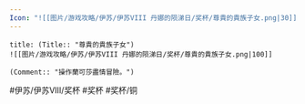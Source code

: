 ```yaml
---
Icon: "![[图片/游戏攻略/伊苏/伊苏VIII 丹娜的陨涕日/奖杯/尊貴的貴族子女.png|30]]"
---
```

```ad-common-bronze-trophy
title: (Title:: "尊貴的貴族子女")
![[图片/游戏攻略/伊苏/伊苏VIII 丹娜的陨涕日/奖杯/尊貴的貴族子女.png|100]]

(Comment:: "操作蘭可莎盡情冒險。")
```

#伊苏/伊苏VIII/奖杯 #奖杯 #奖杯/铜
